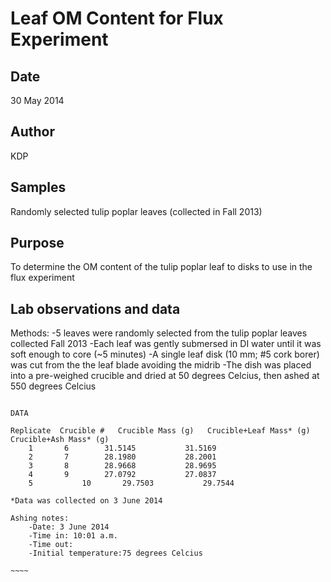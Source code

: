 # Leaf OM Content for Flux Experiment

## Date

30 May 2014

## Author

KDP

## Samples

Randomly selected tulip poplar leaves (collected in Fall 2013) 

## Purpose

To determine the OM content of the tulip poplar leaf to disks to use in the flux experiment

## Lab observations and data

Methods:
-5 leaves were randomly selected from the tulip poplar leaves collected Fall 2013
-Each leaf was gently submersed in DI water until it was soft enough to core (~5 minutes)
-A single leaf disk (10 mm; #5 cork borer) was cut from the the leaf blade avoiding the midrib
-The dish was placed into a pre-weighed crucible and dried at 50 degrees Celcius, then ashed at 550 degrees Celcius
~~~~~

DATA 

Replicate  Crucible #	Crucible Mass (g)   Crucible+Leaf Mass* (g)   Crucible+Ash Mass* (g)
    1		6	     31.5145		   31.5169
    2		7	     28.1980		   28.2001
    3		8	     28.9668		   28.9695
    4		9	     27.0792		   27.0837
    5	       	10	     29.7503		   29.7544

*Data was collected on 3 June 2014

Ashing notes:
	-Date: 3 June 2014
	-Time in: 10:01 a.m.
	-Time out:
	-Initial temperature:75 degrees Celcius

~~~~

